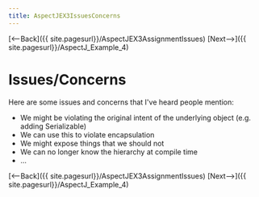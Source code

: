 ```yaml
---
title: AspectJEX3IssuesConcerns
---
```

[<--Back]({{ site.pagesurl}}/AspectJEX3AssignmentIssues) [Next-->]({{ site.pagesurl}}/AspectJ_Example_4)

# Issues/Concerns
Here are some issues and concerns that I've heard people mention:
* We might be violating the original intent of the underlying object (e.g. adding Serializable)
* We can use this to violate encapsulation
* We might expose things that we should not
* We can no longer know the hierarchy at compile time
* ...

[<--Back]({{ site.pagesurl}}/AspectJEX3AssignmentIssues) [Next-->]({{ site.pagesurl}}/AspectJ_Example_4)
